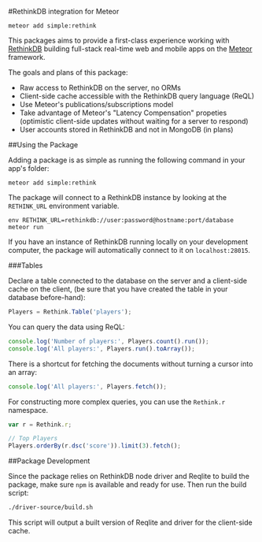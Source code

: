 #RethinkDB integration for Meteor

```
meteor add simple:rethink
```

This packages aims to provide a first-class experience working with
[RethinkDB](https://rethinkdb.com) building full-stack real-time web and mobile
apps on the [Meteor](https://meteor.com) framework.

The goals and plans of this package:

- Raw access to RethinkDB on the server, no ORMs
- Client-side cache accessible with the RethinkDB query language (ReQL)
- Use Meteor's publications/subscriptions model
- Take advantage of Meteor's "Latency Compensation" propeties (optimistic
  client-side updates without waiting for a server to respond)
- User accounts stored in RethinkDB and not in MongoDB (in plans)




##Using the Package

Adding a package is as simple as running the following command in your app's
folder:

```
meteor add simple:rethink
```

The package will connect to a RethinkDB instance by looking at the `RETHINK_URL`
environment variable.

```
env RETHINK_URL=rethinkdb://user:password@hostname:port/database meteor run
```

If you have an instance of RethinkDB running locally on your development
computer, the package will automatically connect to it on `localhost:28015`.

###Tables

Declare a table connected to the database on the server and a client-side cache
on the client, (be sure that you have created the table in your database
before-hand):

```javascript
Players = Rethink.Table('players');
```

You can query the data using ReQL:

```javascript
console.log('Number of players:', Players.count().run());
console.log('All players:', Players.run().toArray());
```

There is a shortcut for fetching the documents without turning a cursor into an
array:

```javascript
console.log('All players:', Players.fetch());
```

For constructing more complex queries, you can use the `Rethink.r` namespace.

```javascript
var r = Rethink.r;

// Top Players
Players.orderBy(r.dsc('score')).limit(3).fetch();
```

##Package Development

Since the package relies on RethinkDB node driver and Reqlite to build the
package, make sure `npm` is available and ready for use. Then run the build
script:

```bash
./driver-source/build.sh
```

This script will output a built version of Reqlite and driver for the
client-side cache.


